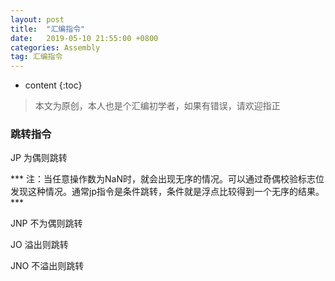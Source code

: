 ```yaml
---
layout: post
title:  "汇编指令"
date:   2019-05-10 21:55:00 +0800
categories: Assembly
tag: 汇编指令
---
```


* content
{:toc}


>本文为原创，本人也是个汇编初学者，如果有错误，请欢迎指正

### 跳转指令

JP 为偶则跳转

*** 注：当任意操作数为NaN时，就会出现无序的情况。可以通过奇偶校验标志位发现这种情况。通常jp指令是条件跳转，条件就是浮点比较得到一个无序的结果。 ***

JNP 不为偶则跳转

JO 溢出则跳转

JNO 不溢出则跳转